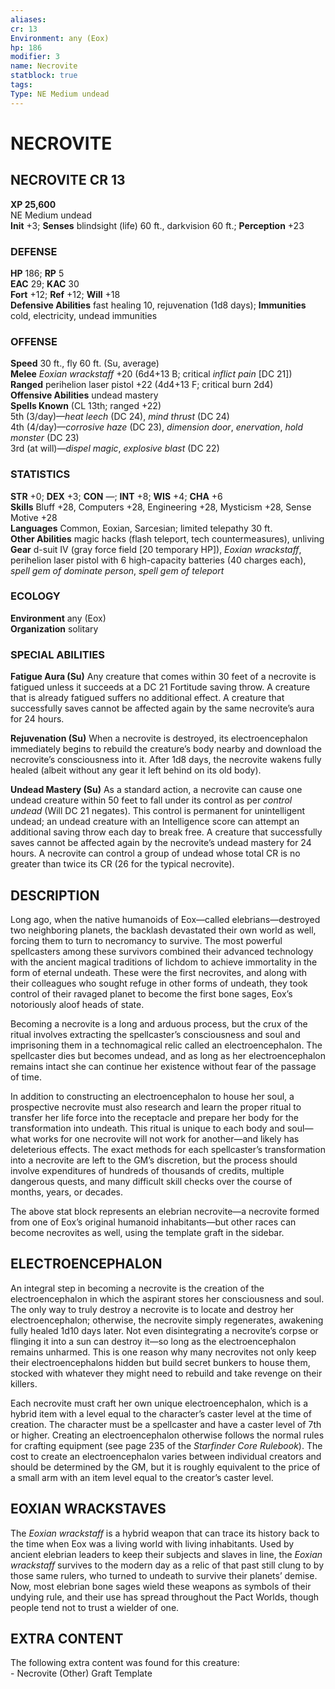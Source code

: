 ```yaml
---
aliases: 
cr: 13
Environment: any (Eox)  
hp: 186
modifier: 3
name: Necrovite
statblock: true
tags: 
Type: NE Medium undead  
---
```

# NECROVITE

## NECROVITE CR 13

**XP 25,600**  
NE Medium undead  
**Init** +3; **Senses** blindsight (life) 60 ft., darkvision 60 ft.; **Perception** +23  

### DEFENSE

**HP** 186; **RP** 5  
**EAC** 29; **KAC** 30  
**Fort** +12; **Ref** +12; **Will** +18  
**Defensive Abilities** fast healing 10, rejuvenation (1d8 days); **Immunities** cold, electricity, undead immunities  

### OFFENSE

**Speed** 30 ft., fly 60 ft. (Su, average)  
**Melee** _Eoxian wrackstaff_ +20 (6d4+13 B; critical _inflict pain_ \[DC 21\])  
**Ranged** perihelion laser pistol +22 (4d4+13 F; critical burn 2d4)  
**Offensive Abilities** undead mastery  
**Spells Known** (CL 13th; ranged +22)  
5th (3/day)—_heat leech_ (DC 24), _mind thrust_ (DC 24)  
4th (4/day)—_corrosive haze_ (DC 23), _dimension door_, _enervation_, _hold monster_ (DC 23)  
3rd (at will)—_dispel magic_, _explosive blast_ (DC 22)

### STATISTICS

**STR** +0; **DEX** +3; **CON** —; **INT** +8; **WIS** +4; **CHA** +6  
**Skills** Bluff +28, Computers +28, Engineering +28, Mysticism +28, Sense Motive +28  
**Languages** Common, Eoxian, Sarcesian; limited telepathy 30 ft.  
**Other Abilities** magic hacks (flash teleport, tech countermeasures), unliving  
**Gear** d-suit IV (gray force field \[20 temporary HP\]), _Eoxian wrackstaff_, perihelion laser pistol with 6 high-capacity batteries (40 charges each), _spell gem of dominate person_, _spell gem of teleport_

### ECOLOGY

**Environment** any (Eox)  
**Organization** solitary

### SPECIAL ABILITIES

**Fatigue Aura (Su)** Any creature that comes within 30 feet of a necrovite is fatigued unless it succeeds at a DC 21 Fortitude saving throw. A creature that is already fatigued suffers no additional effect. A creature that successfully saves cannot be affected again by the same necrovite’s aura for 24 hours.

**Rejuvenation (Su)** When a necrovite is destroyed, its electroencephalon immediately begins to rebuild the creature’s body nearby and download the necrovite’s consciousness into it. After 1d8 days, the necrovite wakens fully healed (albeit without any gear it left behind on its old body).

**Undead Mastery (Su)** As a standard action, a necrovite can cause one undead creature within 50 feet to fall under its control as per _control undead_ (Will DC 21 negates). This control is permanent for unintelligent undead; an undead creature with an Intelligence score can attempt an additional saving throw each day to break free. A creature that successfully saves cannot be affected again by the necrovite’s undead mastery for 24 hours. A necrovite can control a group of undead whose total CR is no greater than twice its CR (26 for the typical necrovite).

## DESCRIPTION

Long ago, when the native humanoids of Eox—called elebrians—destroyed two neighboring planets, the backlash devastated their own world as well, forcing them to turn to necromancy to survive. The most powerful spellcasters among these survivors combined their advanced technology with the ancient magical traditions of lichdom to achieve immortality in the form of eternal undeath. These were the first necrovites, and along with their colleagues who sought refuge in other forms of undeath, they took control of their ravaged planet to become the first bone sages, Eox’s notoriously aloof heads of state.

Becoming a necrovite is a long and arduous process, but the crux of the ritual involves extracting the spellcaster’s consciousness and soul and imprisoning them in a technomagical relic called an electroencephalon. The spellcaster dies but becomes undead, and as long as her electroencephalon remains intact she can continue her existence without fear of the passage of time.

In addition to constructing an electroencephalon to house her soul, a prospective necrovite must also research and learn the proper ritual to transfer her life force into the receptacle and prepare her body for the transformation into undeath. This ritual is unique to each body and soul—what works for one necrovite will not work for another—and likely has deleterious effects. The exact methods for each spellcaster’s transformation into a necrovite are left to the GM’s discretion, but the process should involve expenditures of hundreds of thousands of credits, multiple dangerous quests, and many difficult skill checks over the course of months, years, or decades.

The above stat block represents an elebrian necrovite—a necrovite formed from one of Eox’s original humanoid inhabitants—but other races can become necrovites as well, using the template graft in the sidebar.

## ELECTROENCEPHALON

An integral step in becoming a necrovite is the creation of the electroencephalon in which the aspirant stores her consciousness and soul. The only way to truly destroy a necrovite is to locate and destroy her electroencephalon; otherwise, the necrovite simply regenerates, awakening fully healed 1d10 days later. Not even disintegrating a necrovite’s corpse or flinging it into a sun can destroy it—so long as the electroencephalon remains unharmed. This is one reason why many necrovites not only keep their electroencephalons hidden but build secret bunkers to house them, stocked with whatever they might need to rebuild and take revenge on their killers.

Each necrovite must craft her own unique electroencephalon, which is a hybrid item with a level equal to the character’s caster level at the time of creation. The character must be a spellcaster and have a caster level of 7th or higher. Creating an electroencephalon otherwise follows the normal rules for crafting equipment (see page 235 of the _Starfinder Core Rulebook_). The cost to create an electroencephalon varies between individual creators and should be determined by the GM, but it is roughly equivalent to the price of a small arm with an item level equal to the creator’s caster level.

## EOXIAN WRACKSTAVES

The _Eoxian wrackstaff_ is a hybrid weapon that can trace its history back to the time when Eox was a living world with living inhabitants. Used by ancient elebrian leaders to keep their subjects and slaves in line, the _Eoxian wrackstaff_ survives to the modern day as a relic of that past still clung to by those same rulers, who turned to undeath to survive their planets’ demise. Now, most elebrian bone sages wield these weapons as symbols of their undying rule, and their use has spread throughout the Pact Worlds, though people tend not to trust a wielder of one.

## EXTRA CONTENT

The following extra content was found for this creature:  
\- Necrovite (Other) Graft Template
